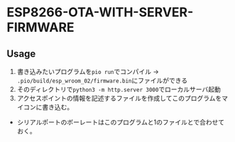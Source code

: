 # ESP8266-OTA-WITH-SERVER-FIRMWARE

## Usage

1. 書き込みたいプログラムを`pio run`でコンパイル -> `.pio/build/esp_wroom_02/firmware.bin`にファイルができる
2. そのディレクトリで`python3 -m http.server 3000`でローカルサーバ起動
3. アクセスポイントの情報を記述するファイルを作成してこのプログラムをマイコンに書き込む。

- シリアルポートのボーレートはこのプログラムと1のファイルとで合わせておく。
